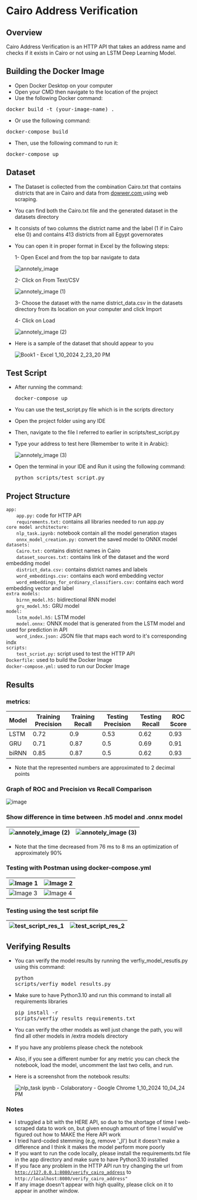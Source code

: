 # Cairo Address Verification

## Overview

Cairo Address Verification is an HTTP API that takes an address name and checks if it exists in Cairo or not using an LSTM Deep Learning Model.

## Building the Docker Image

- Open Docker Desktop on your computer
- Open your CMD then navigate to the location of the project
- Use the following Docker command:

<pre>
docker build -t (your-image-name) .
</pre>

- Or use the following command:
  
<pre>
docker-compose build
</pre>

- Then, use the following command to run it:
  
<pre>
docker-compose up
</pre>

## Dataset

- The Dataset is collected from the combination Cairo.txt that contains districts that are in Cairo and data from <a href="https://eg.dowwr.com/regions/">dowwer.com </a> using web scraping.
- You can find both the Cairo.txt file and the generated dataset in the datasets directory
- It consists of two columns the district name and the label (1 if in Cairo else 0) and contains 413 districts from all Egypt governorates
- You can open it in proper format in Excel by the following steps: 

   1- Open Excel and from the top bar navigate to data

  ![annotely_image](https://github.com/omarkhaled646/Cairo-Address-Verfication/assets/63152184/0eb11040-7119-4442-bf34-8529879c02d1)

  2- Click on From Text/CSV

  ![annotely_image (1)](https://github.com/omarkhaled646/Cairo-Address-Verfication/assets/63152184/c69bd28d-4fc5-41f9-adc4-e279fe6af40d)

  3- Choose the dataset with the name district_data.csv in the datasets directory from its location on your computer and click Import

  4- Click on Load

  ![annotely_image (2)](https://github.com/omarkhaled646/Cairo-Address-Verfication/assets/63152184/d5f8f103-4ae8-49a7-9dfb-534bc2a39d4b)

- Here is a sample of the dataset that should appear to you

  ![Book1 - Excel 1_10_2024 2_23_20 PM](https://github.com/omarkhaled646/Cairo-Address-Verfication/assets/63152184/f89570a1-af6e-41c7-bdb8-6b17bbce8b91)

## Test Script

- After running the command: <pre>docker-compose up</pre>
- You can use the test_script.py file which is in the scripts directory
- Open the project folder using any IDE
- Then, navigate to the file I referred to earlier in scripts/test_script.py
- Type your address to test here (Remember to write it in Arabic):

   ![annotely_image (3)](https://github.com/omarkhaled646/Cairo-Address-Verfication/assets/63152184/1ffd2ad7-b320-48ff-963c-18868a053fbd)

- Open the terminal in your IDE and Run it using the following command: <pre>python scripts/test_script.py</pre>

## Project Structure
<code>app:</code><br>
&emsp;&emsp;<code>app.py:</code> code for HTTP API<br>
&emsp;&emsp;<code>requirements.txt:</code> contains all libraries needed to run app.py<br>
<code>core model architecture:</code><br>
&emsp;&emsp;<code>nlp_task.ipynb:</code> notebook contain all the model generation stages<br>
&emsp;&emsp;<code>onnx_model_creation.py:</code> convert the saved model to ONNX model<br>
<code>datasets:</code><br>
&emsp;&emsp;<code>Cairo.txt:</code> contains district names in Cairo<br>
&emsp;&emsp;<code>dataset_sources.txt:</code> contains link of the dataset and the word embedding model<br>
&emsp;&emsp;<code>district_data.csv:</code> contains district names and labels<br>
&emsp;&emsp;<code>word_embeddings.csv:</code> contains each word embedding vector<br>
&emsp;&emsp;<code>word_embeddings_for_ordinary_classifiers.csv:</code> contains each word embedding vector and label<br>
<code>extra models:</code><br>
&emsp;&emsp;<code>birnn_model.h5:</code> bidirectional RNN model<br>
&emsp;&emsp;<code>gru_model.h5:</code> GRU model<br>
<code>model:</code><br>
&emsp;&emsp;<code>lstm_model.h5:</code> LSTM model<br>
&emsp;&emsp;<code>model.onnx:</code> ONNX model that is generated from the LSTM model and used for prediction in API<br>
&emsp;&emsp;<code>word_index.json:</code> JSON file that maps each word to it's corresponding indx<br>
<code>scripts:</code><br>
&emsp;&emsp;<code>test_scriot.py:</code> script used to test the HTTP API<br>
<code>Dockerfile:</code> used to build the Docker Image<br>
<code>docker-compose.yml:</code> used to run our Docker Image<br>


## Results

### metrics: 

| Model           | Training Precision | Training Recall | Testing Precision | Testing Recall | ROC Score |
|-----------------|--------------------|------------------|---------------------|----------------|-----------|
| LSTM            | 0.72               | 0.9              | 0.53                | 0.62           | 0.93      |
| GRU             | 0.71               | 0.87             | 0.5                 | 0.69           | 0.91      |
| biRNN           | 0.85               | 0.87             | 0.5                 | 0.62           | 0.93      |

- Note that the represented numbers are approximated to 2 decimal points

### Graph of ROC and Precision vs Recall Comparison 

![image](https://github.com/omarkhaled646/Cairo-Address-Verfication/assets/63152184/d7f5701c-301f-43cc-96ec-b3d722afa57e)

### Show difference in time between .h5 model and .onnx model

| ![annotely_image (2)](https://github.com/omarkhaled646/Cairo-Address-Verfication/assets/63152184/3578b0a6-7090-4f79-a484-d982cf198c43) | ![annotely_image (3)](https://github.com/omarkhaled646/Cairo-Address-Verfication/assets/63152184/1a82d90a-f0d7-4619-b6ca-d8cebb5c4a9f) |
| --- | --- |

- Note that the time decreased from 76 ms to 8 ms an optimization of approximately 90%

### Testing with Postman using docker-compose.yml

| ![Image 1](https://github.com/omarkhaled646/Cairo-Address-Verfication/assets/63152184/0e5d4e89-28e6-41dc-8d15-61b37c8b2c83) | ![Image 2](https://github.com/omarkhaled646/Cairo-Address-Verfication/assets/63152184/064ebd27-1c15-434f-b661-b103f82461a7) |
| --- | --- |
| ![Image 3](https://github.com/omarkhaled646/Cairo-Address-Verfication/assets/63152184/ebfaaf6a-ed8e-4667-8267-202e98fa0e70) | ![Image 4](https://github.com/omarkhaled646/Cairo-Address-Verfication/assets/63152184/683494e2-879c-4e42-a7e4-b0558f4e13d9) |

### Testing using the test script file

| ![test_script_res_1](https://github.com/omarkhaled646/Cairo-Address-Verfication/assets/63152184/589c88e2-5edc-45a8-8730-68f823c80458) | ![test_script_res_2](https://github.com/omarkhaled646/Cairo-Address-Verfication/assets/63152184/7128a425-f8f3-4709-914f-882ef544d10e) |
| --- | --- |

## Verifying Results

- You can verify the model results by running the verfiy_model_resutls.py using this command: <pre>python scripts/verfiy_model_results.py</pre>
- Make sure to have Python3.10 and run this command to install all requirements libraries <pre>pip install -r scripts/verfiy_results_requirements.txt</pre>
- You can verify the other models as well just change the path, you will find all other models in /extra models directory
- If you have any problems please check the notebook
- Also, if you see a different number for any metric you can check the notebook, load the model, uncomment the last two cells, and run.
- Here is a screenshot from the notebook results:

  ![nlp_task ipynb - Colaboratory - Google Chrome 1_10_2024 10_04_24 PM](https://github.com/omarkhaled646/Cairo-Address-Verfication/assets/63152184/b393e48c-136a-4d3e-97e9-f1b6b2b17afe)


### Notes

- I struggled a bit with the HERE API, so due to the shortage of time I web-scraped data to work on, but given enough amount of time I would've figured out how to MAKE the Here API work
- I tried hard-coded stemming (e.g, remove 'ال') but it doesn't make a difference and I think it makes the model perform more poorly
- If you want to run the code locally, please install the requirements.txt file in the app directory and make sure to have Python3.10 installed
- If you face any problem in the HTTP API run try changing the url from <code>http://127.0.0.1:8080/verify_cairo_address</code> to <code>http://localhost:8080/verify_cairo_address"</code>
- If any image doesn't appear with high quality, please click on it to appear in another window.
